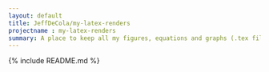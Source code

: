 ```yaml
---
layout: default
title: JeffDeCola/my-latex-renders
projectname : my-latex-renders
summary: A place to keep all my figures, equations and graphs (.tex files) by using LaTeX
---
```


{% include README.md %}
